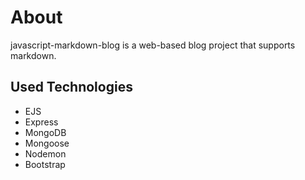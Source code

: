 # About

javascript-markdown-blog is a web-based blog project that supports markdown.

## Used Technologies

- EJS
- Express
- MongoDB
- Mongoose
- Nodemon
- Bootstrap
